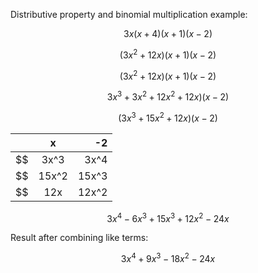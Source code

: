 Distributive property and binomial multiplication example:

$$ 3x (x+4) (x+1) (x-2) $$

$$ (3x^2 + 12x) (x+1) (x-2) $$

$$ (3x^2 + 12x) (x+1) (x-2) $$

$$ 3x^3 + 3x^2 + 12x^2 + 12x) (x-2) $$

$$ (3x^3 + 15x^2 + 12x) (x-2) $$

|   | x  | -2 |
| :--- | :----:  | ---: |
$$ | 3x^3  | 3x^4  | -6^3  | $$
$$ | 15x^2  | 15x^3  | -30x^2  | $$
$$ | 12x  | 12x^2  | -24x  | $$

$$ 3x^4 - 6x^3 + 15x^3 + 12x^2 - 24x $$

Result after combining like terms:

$$ 3x^4 + 9x^3 - 18x^2 - 24x $$
